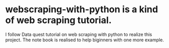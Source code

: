 # webscraping-with-python is a kind of web scraping tutorial. 
I follow Data quest tutorial on web scraping with python to 
realize this project. 
The note book is realised to help biginners with one more example.

